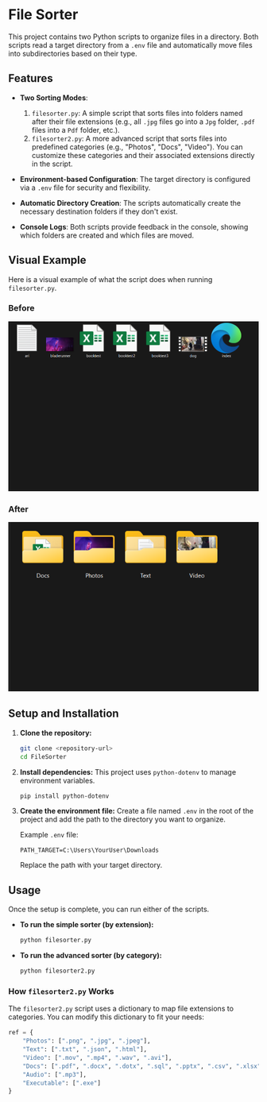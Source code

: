 # File Sorter

This project contains two Python scripts to organize files in a directory. Both scripts read a target directory from a `.env` file and automatically move files into subdirectories based on their type.

## Features

- **Two Sorting Modes**:
  1.  `filesorter.py`: A simple script that sorts files into folders named after their file extensions (e.g., all `.jpg` files go into a `Jpg` folder, `.pdf` files into a `Pdf` folder, etc.).
  2.  `filesorter2.py`: A more advanced script that sorts files into predefined categories (e.g., "Photos", "Docs", "Video"). You can customize these categories and their associated extensions directly in the script.

- **Environment-based Configuration**: The target directory is configured via a `.env` file for security and flexibility.
- **Automatic Directory Creation**: The scripts automatically create the necessary destination folders if they don't exist.
- **Console Logs**: Both scripts provide feedback in the console, showing which folders are created and which files are moved.

## Visual Example

Here is a visual example of what the script does when running `filesorter.py`.

### Before
![Before sorting](example-results/before.png)

### After
![After sorting](example-results/after.png)

## Setup and Installation

1.  **Clone the repository:**
    ```bash
    git clone <repository-url>
    cd FileSorter
    ```

2.  **Install dependencies:**
    This project uses `python-dotenv` to manage environment variables.
    ```bash
    pip install python-dotenv
    ```

3.  **Create the environment file:**
    Create a file named `.env` in the root of the project and add the path to the directory you want to organize.

    Example `.env` file:
    ```
    PATH_TARGET=C:\Users\YourUser\Downloads
    ```
    Replace the path with your target directory.

## Usage

Once the setup is complete, you can run either of the scripts.

- **To run the simple sorter (by extension):**
  ```bash
  python filesorter.py
  ```

- **To run the advanced sorter (by category):**
  ```bash
  python filesorter2.py
  ```

### How `filesorter2.py` Works

The `filesorter2.py` script uses a dictionary to map file extensions to categories. You can modify this dictionary to fit your needs:

```python
ref = {
    "Photos": [".png", ".jpg", ".jpeg"],
    "Text": [".txt", ".json", ".html"],
    "Video": [".mov", ".mp4", ".wav", ".avi"],
    "Docs": [".pdf", ".docx", ".dotx", ".sql", ".pptx", ".csv", ".xlsx"],
    "Audio": [".mp3"],
    "Executable": [".exe"]
}
```
